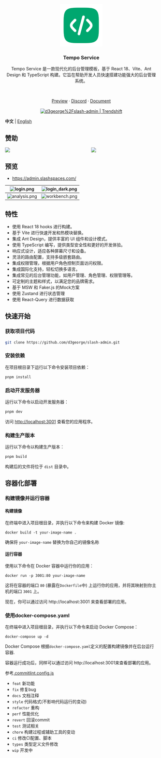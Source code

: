 <div align="center"> 
<br> 
<br>
<img src="./src/assets/images/logo.png" height="140" />
<h3> Tempo Service </h3>
  <p>
    <p style="font-size: 14px">
      Tempo Service 是一款现代化的后台管理模板，基于 React 18、Vite、Ant Design 和 TypeScript 构建。它旨在帮助开发人员快速搭建功能强大的后台管理系统。
    </p>
    <br />
    <br />
    <a href="https://admin.slashspaces.com/">Preview</a>
    ·
    <a href="https://discord.gg/fXemAXVNDa">Discord</a>
    ·
    <a href="https://docs-admin.slashspaces.com/">Document</a>
    <br />
    <br />
    <a href="https://trendshift.io/repositories/6387" target="_blank"><img src="https://trendshift.io/api/badge/repositories/6387" alt="d3george%2Fslash-admin | Trendshift" style="width: 250px; height: 55px;" width="250" height="55"/></a>
</div>

**中文** | [English](./README.md)

## 赞助 
<div style="display: flex; gap: 50px"> 
  <img style="width:300px" src="https://d3george.github.io/github-static/pay/weixin.jpg" >
  <img style="width:280px" src="https://d3george.github.io/github-static/pay/buymeacoffee.png" />
</div>


## 预览
+ https://admin.slashspaces.com/

|![login.png](https://d3george.github.io/github-static/slash-admin/login.jpeg)|![login_dark.png](https://d3george.github.io/github-static/slash-admin/login_dark.jpeg)
| ----------------------------------------------------------------- | ------------------------------------------------------------------- |
|![analysis.png](https://d3george.github.io/github-static/slash-admin/analysis.png)|![workbench.png](https://d3george.github.io/github-static/slash-admin/workbench.png)
## 特性

- 使用 React 18 hooks 进行构建。
- 基于 Vite 进行快速开发和热模块替换。
- 集成 Ant Design，提供丰富的 UI 组件和设计模式。
- 使用 TypeScript 编写，提供类型安全性和更好的开发体验。
- 响应式设计，适应各种屏幕尺寸和设备。
- 灵活的路由配置，支持多级嵌套路由。
- 集成权限管理，根据用户角色控制页面访问权限。
- 集成国际化支持，轻松切换多语言。
- 集成常见的后台管理功能，如用户管理、角色管理、权限管理等。
- 可定制的主题和样式，以满足您的品牌需求。
- 基于 MSW 和 Faker.js 的Mock方案
- 使用 Zustand 进行状态管理
- 使用 React-Query 进行数据获取

## 快速开始

### 获取项目代码

```bash
git clone https://github.com/d3george/slash-admin.git
```

### 安装依赖

在项目根目录下运行以下命令安装项目依赖：

```bash
pnpm install
```

### 启动开发服务器

运行以下命令以启动开发服务器：

```bash
pnpm dev
```

访问 [http://localhost:3001](http://localhost:3001) 查看您的应用程序。

### 构建生产版本

运行以下命令以构建生产版本：

```bash
pnpm build
```

构建后的文件将位于 `dist` 目录中。

## 容器化部署

### 构建镜像并运行容器
#### 构建镜像
在终端中进入项目根目录，并执行以下命令来构建 Docker 镜像:
```
docker build -t your-image-name .
```
确保将 `your-image-name` 替换为你自己的镜像名称

#### 运行容器
使用以下命令在 Docker 容器中运行你的应用：
```
docker run -p 3001:80 your-image-name
```
这将在容器的端口 `80` (暴露在`Dockerfile`中) 上运行你的应用，并将其映射到你主机的端口 `3001` 上。

现在，你可以通过访问 http://localhost:3001 来查看部署的应用。


### 使用docker-compose.yaml
在终端中进入项目根目录，并执行以下命令来启动 Docker Compose：
```
docker-compose up -d
```
Docker Compose 根据`docker-compose.yaml`定义的配置构建镜像并在后台运行容器.

容器运行成功后，同样可以通过访问 http://localhost:3001来查看部署的应用。

参考[.commitlint.config.js](./commitlint.config.js)

- `feat` 新功能
- `fix` 修复bug
- `docs` 文档注释
- `style` 代码格式(不影响代码运行的变动)
- `refactor` 重构
- `perf` 性能优化
- `revert` 回滚commit
- `test` 测试相关
- `chore` 构建过程或辅助工具的变动
- `ci` 修改CI配置、脚本
- `types` 类型定义文件修改
- `wip` 开发中
